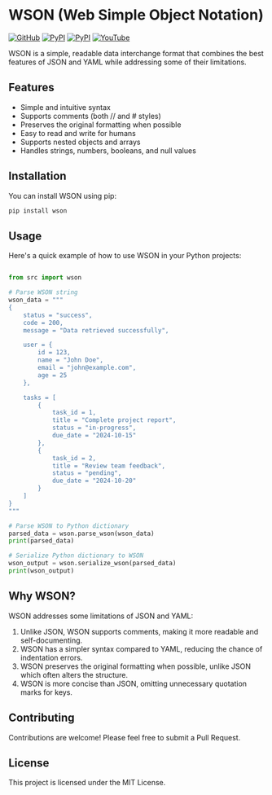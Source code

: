 # WSON (Web Simple Object Notation)

[![GitHub](https://img.shields.io/github/license/LunaStev/wson)](https://mit-license.org/)
[![PyPI](https://img.shields.io/pypi/v/wson.svg)](https://mit-license.org/)
[![PyPI](https://img.shields.io/pypi/pyversions/wson.svg)](https://mit-license.org/)
[![YouTube](https://img.shields.io/badge/YouTube-LunaStev-red.svg?logo=youtube)](https://www.youtube.com/@luna-bee)

WSON is a simple, readable data interchange format that combines the best features of JSON and YAML while addressing some of their limitations.

## Features

- Simple and intuitive syntax
- Supports comments (both // and # styles)
- Preserves the original formatting when possible
- Easy to read and write for humans
- Supports nested objects and arrays
- Handles strings, numbers, booleans, and null values

## Installation

You can install WSON using pip:

```bash
pip install wson
```

## Usage

Here's a quick example of how to use WSON in your Python projects:

```python

from src import wson

# Parse WSON string
wson_data = """
{
    status = "success",
    code = 200,
    message = "Data retrieved successfully",

    user = {
        id = 123,
        name = "John Doe",
        email = "john@example.com",
        age = 25
    },

    tasks = [
        {
            task_id = 1,
            title = "Complete project report",
            status = "in-progress",
            due_date = "2024-10-15"
        },
        {
            task_id = 2,
            title = "Review team feedback",
            status = "pending",
            due_date = "2024-10-20"
        }
    ]
}
"""

# Parse WSON to Python dictionary
parsed_data = wson.parse_wson(wson_data)
print(parsed_data)

# Serialize Python dictionary to WSON
wson_output = wson.serialize_wson(parsed_data)
print(wson_output)
```

## Why WSON?

WSON addresses some limitations of JSON and YAML:

1. Unlike JSON, WSON supports comments, making it more readable and self-documenting.
2. WSON has a simpler syntax compared to YAML, reducing the chance of indentation errors.
3. WSON preserves the original formatting when possible, unlike JSON which often alters the structure.
4. WSON is more concise than JSON, omitting unnecessary quotation marks for keys.

## Contributing

Contributions are welcome! Please feel free to submit a Pull Request.

## License

This project is licensed under the MIT License.
